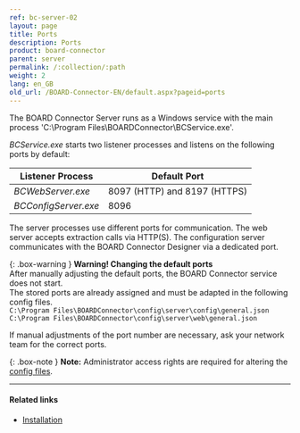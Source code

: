 ```yaml
---
ref: bc-server-02
layout: page
title: Ports
description: Ports
product: board-connector
parent: server
permalink: /:collection/:path
weight: 2
lang: en_GB
old_url: /BOARD-Connector-EN/default.aspx?pageid=ports
---
```

The BOARD Connector Server runs as a Windows service with the main process 'C:\Program Files\BOARDConnector\BCService.exe'. 

*BCService.exe* starts two listener processes and listens on the following ports by default:

Listener Process| Default Port
------------ | -------------
*BCWebServer.exe* | 8097 (HTTP) and 8197 (HTTPS)
*BCConfigServer.exe* | 8096

The server processes use different ports for communication. The web server accepts extraction calls via HTTP(S). 
The configuration server communicates with the BOARD Connector Designer via a dedicated port. <br>

{: .box-warning }
**Warning! Changing the default ports**<br>
After manually adjusting the default ports, the BOARD Connector service does not start.<br>
The stored ports are already assigned and must be adapted in the following config files.<br>
`C:\Program Files\BOARDConnector\config\server\config\general.json`<br>
`C:\Program Files\BOARDConnector\config\server\web\general.json`

If manual adjustments of the port number are necessary, ask your network team for the correct ports.

{: .box-note }
**Note:** Administrator access rights are required for altering the [config files](./introduction/installation-and-update#program-directory-files).

*****
#### Related links
 - [Installation](../introduction/installation-and-update)
